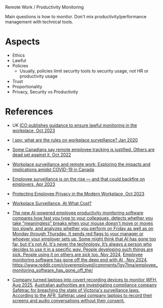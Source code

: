 Remote Work / Productivity Monitoring

Main questions is how to monitor. Don't mix productivity/performance management with technical tools.

# Aspects

* Ethics
* Lawful
* Policies
  * Usually, policies limit security tools to security usage, not HR or productivity usage
* Trust
* Proportionality
* Privacy, Security vs Productivity

# References

* UK [ICO publishes guidance to ensure lawful monitoring in the workplace, Oct 2023](https://ico.org.uk/about-the-ico/media-centre/news-and-blogs/2023/10/ico-publishes-guidance-to-ensure-lawful-monitoring-in-the-workplace/)
* [I spy: what are the rules on workplace surveillance? Jan 2020](https://www.welcometothejungle.com/en/articles/workplace-surveillance)
* [Some Canadians say remote employee tracking is justified. Others are dead set against it, Oct 2022](https://www.cbc.ca/radio/checkup/remote-boss-employee-tracking-surveillance-computer-1.6630298)
* [Workplace surveillance and remote work: Exploring the impacts and implications amidst COVID-19 in Canada](https://www.sshrc-crsh.gc.ca/society-societe/community-communite/ifca-iac/evidence_briefs-donnees_probantes/skills_work_digital_economy-competences_travail_economie_numerique/masoodi_bardeesy-eng.aspx)
* [Employee surveillance is on the rise — and that could backfire on employers, Apr 2023](https://www.cnbc.com/2023/04/24/employee-surveillance-is-on-the-rise-that-could-backfire-on-employers.html)
* [Protecting Employee Privacy in the Modern Workplace, Oct 2023](https://www.priv.gc.ca/en/about-the-opc/what-we-do/provincial-and-territorial-collaboration/joint-resolutions-with-provinces-and-territories/res_231005_02/)

* [Workplace Surveillance, At What Cost?](https://www1.villanova.edu/villanova/media/features/workplace-surveillance.html)

* [The new AI-powered employee productivity monitoring software compares how fast you type to your colleagues, detects whether you take "meaningless" breaks when your mouse doesn't move or moves too slowly, and analyzes whether you perform on Friday as well as on Monday through Thursday. It sends red flags to your manager or whoever your employer sets up. Some might think that AI has gone too far, but it's not AI. It's never the technology. It’s always a person who decides to use it in a specific way. People developing such things are sick. People using it on others are sick too. Nov 2024](https://www.linkedin.com/posts/andriyburkov_the-new-ai-powered-employee-productivity-activity-7266157601246138368-Lf50/), [Employee monitoring software has gone off the deep end with AI , Nov 2024](https://www.reddit.com/r/sysadmin/comments/1gwg7rk/employee_monitoring_software_has_gone_off_the/), https://www.reddit.com/r/overemployed/comments/1gy7lma/employee_monitoring_software_has_gone_off_the/
* [Company turned laptops into covert recording devices to monitor WFH, Aug 2025](https://www.afr.com/work-and-careers/workplace/company-turned-laptops-into-covert-recording-devices-to-monitor-wfh-20250822-p5mp0z), [Australian authorities are investigating compliance company Safetrac for breaching the state of Victoria's surveillance laws. According to the AFR, Safetrac used company laptops to record their screens and audio conversations without their consent.](https://bsky.app/profile/campuscodi.risky.biz/post/3lxpz6hy46s2s)
